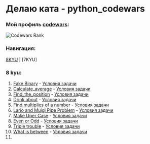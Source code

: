 # Делаю ката - python_codewars
### Мой профиль [codewars](https://www.codewars.com/users/evgenyelagin):

![Codewars Rank](https://www.codewars.com/users/evgenyelagin/badges/large)

### Навигация:

[8KYU](https://github.com/evgenyelagin/python_codewars#8-kyu) | [7KYU]
### 8 kyu:
1. [Fake Binary](https://github.com/evgenyelagin/python_codewars/blob/main/8KYU/fake_binary.py) - [Условия задачи](https://www.codewars.com/kata/57eae65a4321032ce000002d)
2. [Calculate_average](https://github.com/evgenyelagin/python_codewars/blob/main/8KYU/calculate_average.py) - [Условия задачи](https://www.codewars.com/kata/57a2013acf1fa5bfc4000921)
3. [Find_the_position](https://github.com/evgenyelagin/python_codewars/blob/main/8KYU/find_the_position.py) - [Условия задачи](https://www.codewars.com/kata/5808e2006b65bff35500008f)
4. [Drink about](https://github.com/evgenyelagin/python_codewars/blob/main/8KYU/drink_about.py) - [Условия задачи](https://www.codewars.com/kata/56170e844da7c6f647000063)
5. [Find multiplies of a number](https://github.com/evgenyelagin/python_codewars/blob/main/8KYU/find_multiples_of_a_number.py) - [Условия задачи](https://www.codewars.com/kata/58ca658cc0d6401f2700045f)
6. [Lario and Muigi Pipe Problem](https://github.com/evgenyelagin/python_codewars/blob/main/8KYU/lario_and_muigi_pipe_problem.py) - [Условия задачи](https://www.codewars.com/kata/56b29582461215098d00000f)
7. [Make Uper Case](https://github.com/evgenyelagin/python_codewars/blob/main/8KYU/make_upper_case.py) - [Условия задачи](https://www.codewars.com/kata/57a0556c7cb1f31ab3000ad7)
8. [Even or Odd](https://github.com/evgenyelagin/python_codewars/blob/main/8KYU/even_or_odd.py) - [Условия задачи](https://www.codewars.com/kata/53da3dbb4a5168369a0000fe)
9. [Triple trouble](https://github.com/evgenyelagin/python_codewars/blob/main/8KYU/triple_trouble.py) - [Условия задачи](https://www.codewars.com/kata/5704aea738428f4d30000914)
10. [What is between](https://github.com/evgenyelagin/python_codewars/blob/main/8KYU/what_is_between.py) - [Условия задачи](https://www.codewars.com/kata/55ecd718f46fba02e5000029)
11. 